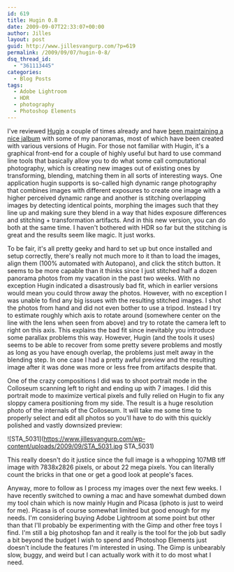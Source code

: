 ```yaml
---
id: 619
title: Hugin 0.8
date: 2009-09-07T22:33:07+00:00
author: Jilles
layout: post
guid: http://www.jillesvangurp.com/?p=619
permalink: /2009/09/07/hugin-0-8/
dsq_thread_id:
  - "361113445"
categories:
  - Blog Posts
tags:
  - Adobe Lightroom
  - HDR
  - photography
  - Photoshop Elements
---
```

I've reviewed <a href="http://hugin.sourceforge.net/">Hugin</a> a couple of times already and have <a href="http://photos.jillesvangurp.com/Stitched/">been maintaining a nice jalbum</a> with some of my panoramas, most of which have been created with various versions of Hugin. For those not familiar with Hugin, it's a graphical front-end for a couple of highly useful but hard to use command line tools that basically allow you to do what some call computational photography, which is creating new images out of existing ones by transforming, blending, matching them in all sorts of interesting ways. One application hugin supports is so-called high dynamic range photography that combines images with different exposures to create one image with a higher perceived dynamic range and another is stitching overlapping images by detecting identical points, morphing the images such that they line up and making sure they blend in a way that hides exposure differences and stitching + transformation artifacts. And in this new version, you can do both at the same time. I haven't bothered with HDR so far but the stitching is great and the results seem like magic. It just works.

To be fair, it's all pretty geeky and hard to set up but once installed and setup correctly, there's really not much more to it than to load the images, align them (100% automated with Autopano), and click the stitch button. It seems to be more capable than it thinks since I just stitched half a dozen panorama photos from my vacation in the past two weeks. With no exception Hugin indicated a disastrously bad fit, which in earlier versions would mean you could throw away the photos. However, with no exception I was unable to find any big issues with the resulting stitched images. I shot the photos from hand and did not even bother to use a tripod. Instead I try to estimate roughly which axis to rotate around (somewhere center on the line with the lens when seen from above) and try to rotate the camera left to right on this axis. This explains the bad fit since inevitably you introduce some parallax problems this way. However, Hugin (and the tools it uses) seems to be able to recover from some pretty severe problems and mostly as long as you have enough overlap, the problems just melt away in the blending step. In one case I had a pretty awful preview and the resulting image after it was done was more or less free from artifacts despite that.

One of the crazy compositions I did was to shoot portrait mode in the Colloseum scanning left to right and ending up with 7 images. I did this portrait mode to maximize vertical pixels and fully relied on Hugin to fix any sloppy camera positioning from my side. The result is a huge resolution photo of the internals of the Colloseum. It will take me some time to properly select and edit all photos so you'll have to do with this quickly polished and vastly downsized preview:

![STA_5031](https://www.jillesvangurp.com/wp-content/uploads/2009/09/STA_5031.jpg STA_5031)

This really doesn't do it justice since the full image is a whopping 107MB tiff image with 7838x2826 pixels, or about 22 mega pixels. You can literally count the bricks in that one or get a good look at people's faces.

Anyway, more to follow as I process my images over the next few weeks. I have recently switched to owning a mac and have somewhat dumbed down my tool chain which is now mainly Hugin and Picasa (iphoto is just to weird for me). Picasa is of course somewhat limited but good enough for my needs. I'm considering buying Adobe Lightroom at some point but other than that I'll probably be experimenting with the Gimp and other free toys I find. I'm still a big photoshop fan and it really is the tool for the job but sadly a bit beyond the budget I wish to spend and Photoshop Elements just doesn't include the features I'm interested in using. The Gimp is unbearably slow, buggy, and weird but I can actually work with it to do most what I need.